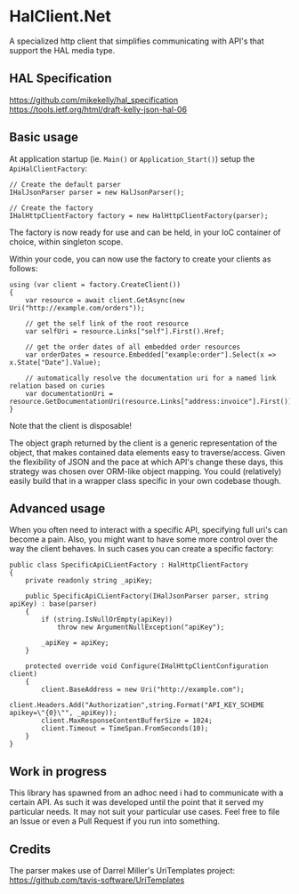 HalClient.Net
==========

A specialized http client  that simplifies communicating with API's that support the HAL media type.

HAL Specification
-----------------
https://github.com/mikekelly/hal_specification
https://tools.ietf.org/html/draft-kelly-json-hal-06

Basic usage
-----------
At application startup (ie. `Main()` or `Application_Start()`) setup the `ApiHalClientFactory`:

```
// Create the default parser
IHalJsonParser parser = new HalJsonParser();

// Create the factory
IHalHttpClientFactory factory = new HalHttpClientFactory(parser);
```

The factory is now ready for use and can be held, in your IoC container of choice, within singleton scope.

Within your code, you can now use the factory to create your clients as follows:

```
using (var client = factory.CreateClient())
{
    var resource = await client.GetAsync(new Uri("http://example.com/orders"));

    // get the self link of the root resource
    var selfUri = resource.Links["self"].First().Href;
    
    // get the order dates of all embedded order resources
    var orderDates = resource.Embedded["example:order"].Select(x => x.State["Date"].Value);
    
    // automatically resolve the documentation uri for a named link relation based on curies
    var documentationUri = resource.GetDocumentationUri(resource.Links["address:invoice"].First());
}
```

Note that the client is disposable!

The object graph returned by the client is a generic representation of the object, that makes contained data elements easy to traverse/access. Given the flexibility of JSON and the pace at which API's change these days, this strategy was chosen over ORM-like object mapping. You could (relatively) easily build that in a wrapper class specific in your own codebase though.

Advanced usage
--------------
When you often need to interact with a specific API, specifying full uri's can become a pain. Also, you might want to have some more control over the way the client behaves. In such cases you can create a specific factory:

```
public class SpecificApiCLientFactory : HalHttpClientFactory
{
    private readonly string _apiKey;

    public SpecificApiCLientFactory(IHalJsonParser parser, string apiKey) : base(parser)
    {
        if (string.IsNullOrEmpty(apiKey)) 
            throw new ArgumentNullException("apiKey");

        _apiKey = apiKey;
    }

    protected override void Configure(IHalHttpClientConfiguration client)
    {
        client.BaseAddress = new Uri("http://example.com");
        client.Headers.Add("Authorization",string.Format("API_KEY_SCHEME apikey=\"{0}\"", _apiKey));
        client.MaxResponseContentBufferSize = 1024;
        client.Timeout = TimeSpan.FromSeconds(10);
    }
}
```

Work in progress
----------------
This library has spawned from an adhoc need i had to communicate with a certain API. As such it was developed until the point that it served my particular needs. It may not suit your particular use cases. Feel free to file an Issue or even a Pull Request if you run into something.   

Credits
-------
The parser makes use of Darrel Miller's UriTemplates project: https://github.com/tavis-software/UriTemplates
